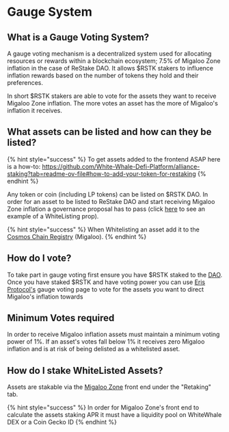 # Gauge System

## What is a Gauge Voting System?

A gauge voting mechanism is a decentralized system used for allocating resources or rewards within a blockchain ecosystem; 7.5% of Migaloo Zone inflation in the case of ReStake DAO. It allows $RSTK stakers to influence inflation rewards based on the number of tokens they hold and their preferences.

In short $RSTK stakers are able to vote for the assets they want to receive Migaloo Zone inflation. The more votes an asset has the more of Migaloo's inflation it receives.

## What assets can be listed and how can they be listed?

{% hint style="success" %}
To get assets added to the frontend ASAP here is a how-to: https://github.com/White-Whale-Defi-Platform/alliance-staking?tab=readme-ov-file#how-to-add-your-token-for-restaking
{% endhint %}

Any token or coin (including LP tokens) can be listed on $RSTK DAO. In order for an asset to be listed to ReStake DAO and start receiving Migaloo Zone inflation a governance proposal has to pass (click [here](https://daodao.zone/dao/migaloo1pxuqr7je9h7slchdsgz5ufc3kklrevyfnxmq0dkjru5k6e6mdm2sw23hfz/proposals/A21) to see an example of a WhiteListing prop).

{% hint style="success" %}
When Whitelisting an asset add it to the [Cosmos Chain Registry](https://github.com/cosmos/chain-registry/blob/master/migaloo/assetlist.json) (Migaloo).
{% endhint %}

## How do I vote?

To take part in gauge voting first ensure you have $RSTK staked to the [DAO](https://daodao.zone/dao/migaloo1pxuqr7je9h7slchdsgz5ufc3kklrevyfnxmq0dkjru5k6e6mdm2sw23hfz/home). Once you have staked $RSTK and have voting power you can use [Eris Protocol's](https://www.erisprotocol.com/migaloo/restake-gauges) gauge voting page to vote for the assets you want to direct Migaloo's inflation towards

## Minimum Votes required

In order to receive Migaloo inflation assets must maintain a minimum voting power of 1%. If an asset's votes fall below 1% it receives zero Migaloo inflation and is at risk of being delisted as a whitelisted asset.

## How do I stake WhiteListed Assets?

Assets are stakable via the [Migaloo Zone](https://app.migaloo.zone/) front end under the "Retaking" tab.

{% hint style="success" %}
In order for Migaloo Zone's front end to calculate the assets staking APR it must have a liquidity pool on WhiteWhale DEX or a Coin Gecko ID
{% endhint %}
